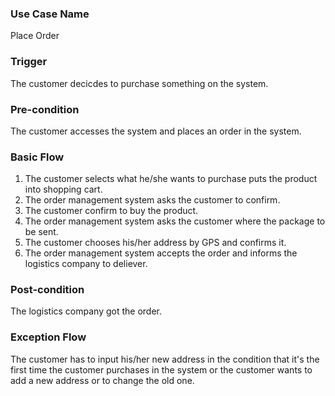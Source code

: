 ### Use Case Name

Place Order
### Trigger
The customer decicdes to purchase something on the system.


### Pre-condition
The customer accesses the system and places an order in the system.

### Basic Flow
1. The customer selects what he/she wants to purchase puts the product into shopping cart.
2. The order management system asks the customer to confirm.
3. The customer confirm to buy the product.
4. The order management system asks the customer where the package to be sent.
5. The customer chooses his/her address by GPS and confirms it.
6. The order management system accepts the order and  informs the logistics company to deliever.




### Post-condition

The logistics company got the order.




### Exception Flow

The customer has to input his/her new address in the condition that it's the first time the customer purchases in the system or the customer wants to add a new address or to change the old one.
